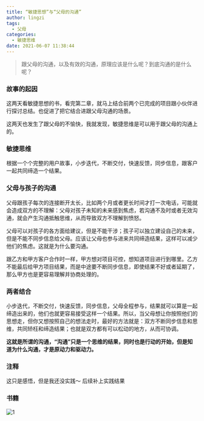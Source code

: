 ```yaml
---
title: “敏捷思想”与“父母的沟通”
author: lingzi
tags:
  - 父母
categories:
  - 敏捷思维
date: 2021-06-07 11:38:44
---
```


> 跟父母的沟通，以及有效的沟通，原理应该是什么呢？到底沟通的是什么呢？

### 故事的起因
这两天看敏捷思想的书，看完第二章，就马上结合前两个已完成的项目跟小伙伴进行探讨总结。也促进了把它结合进跟父母沟通的场景。

这两天也发生了跟父母的不愉快，我就发现，敏捷思维是可以用于跟父母的沟通上的。

### 敏捷思维
根据一个个完整的用户故事，小步迭代，不断交付，快速反馈，同步信息，跟客户一起共同缔造一个结果。

### 父母与孩子的沟通
父母跟孩子每次的连接断开太长，比如两个月或者更长时间才打一次电话，可能就会造成双方的不理解：父母对孩子未知的未来感到焦虑，若沟通不及时或者无效沟通，就会产生沟通抵触思维，从而导致双方不理解到愤怒。

父母可以对孩子的各方面给建议，但是不能干涉；孩子可以独立建设自己的未来，但是不能不同步信息给父母。应该让父母也参与进来共同缔造结果，这样可以减少他们的焦虑。这就是为什么要沟通。

跟乙方和甲方客户合作时一样，甲方想对项目可控，想知道项目进行到哪里。乙方不能最后给甲方项目结果，而是中途要不断同步信息，即使结果不好或者延期了，那么甲方也是更容易理解并协商处理的。

### 两者结合
小步迭代，不断交付，快速反馈，同步信息，父母全程参与，结果就可以算是一起缔造出来的，他们也就更容易接受这样一个结果。所以，当父母想让你按照他们的思想走，但你又想按照自己的想法走时，最好的方法就是：双方不断同步信息和思维，共同矫枉和缔造结果；也就是双方都有可以松动的地方，从而可协调。

**这就是所谓的沟通，“沟通”只是一个思维的结果，同时也是行动的开始，但是知道为什么沟通，才是原动力和驱动力。**

### 注释
这只是感悟，但是我还没实践～   后续补上实践结果

### 书籍
![1](./1.jpg)

